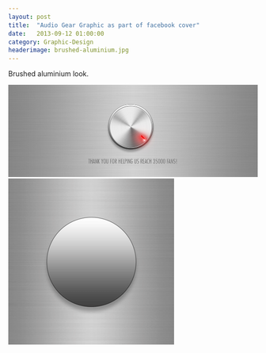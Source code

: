 ```yaml
---
layout: post
title:  "Audio Gear Graphic as part of facebook cover"
date:   2013-09-12 01:00:00
category: Graphic-Design
headerimage: brushed-aluminium.jpg
---
```


Brushed aluminium look.

<img src="/assets/brushed-aluminium.jpg" />

<img src="/assets/brushed-aluminium-elements.gif" />